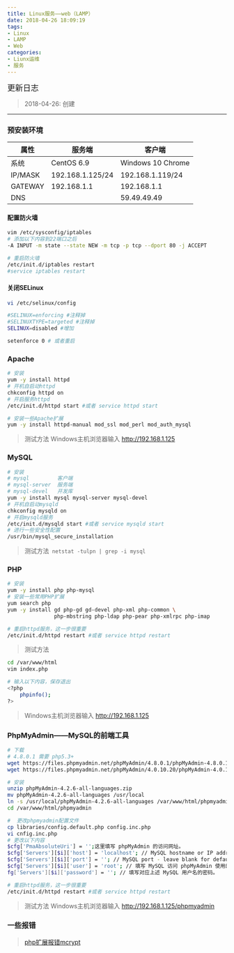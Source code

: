 ```yaml
---
title: Linux服务——web（LAMP）
date: 2018-04-26 18:09:19
tags: 
- Linux
- LAMP
- Web
categories:
- Liunx运维
- 服务
---
```


<font  size=4 face="黑体">更新日志</font> 

> 2018-04-26: 创建
  
---


### 预安装环境
属性 |   服务端  | 客户端
---|---|---
系统    | CentOS 6.9  | Windows 10 Chrome
IP/MASK | 192.168.1.125/24 | 192.168.1.119/24
GATEWAY | 192.168.1.1      | 192.168.1.1
DNS     ||                   59.49.49.49
#### 配置防火墙
```bash
vim /etc/sysconfig/iptables
# 添加以下内容到22端口之后
-A INPUT -m state --state NEW -m tcp -p tcp --dport 80 -j ACCEPT

# 重启防火墙
/etc/init.d/iptables restart  
#service iptables restart
```
#### 关闭SELinux
```bash
vi /etc/selinux/config

#SELINUX=enforcing #注释掉
#SELINUXTYPE=targeted #注释掉
SELINUX=disabled #增加

setenforce 0 # 或者重启
```

### Apache
```bash
# 安装
yum -y install httpd
# 开机自启动httpd
chkconfig httpd on
# 开启服务httpd
/etc/init.d/httpd start #或者 service httpd start

# 安装一些Apache扩展
yum -y install httpd-manual mod_ssl mod_perl mod_auth_mysql
```
> 测试方法
  Windows主机浏览器输入 http://192.168.1.125


### MySQL
```bash
# 安装
# mysql         客户端
# mysql-server  服务端
# mysql-devel   开发库
yum -y install mysql mysql-server mysql-devel
# 开机自启动mysqld
chkconfig mysqld on
# 开启mysqld服务
/etc/init.d/mysqld start #或者 service mysqld start
# 进行一些安全性配置
/usr/bin/mysql_secure_installation
```
> 测试方法` netstat -tulpn | grep -i mysql`

### PHP
```bash
# 安装
yum -y install php php-mysql
# 安装一些常用PHP扩展
yum search php
yum -y install gd php-gd gd-devel php-xml php-common \
               php-mbstring php-ldap php-pear php-xmlrpc php-imap

# 重启httpd服务，这一步很重要
/etc/init.d/httpd restart #或者 service httpd restart
```
> 测试方法
```bash
cd /var/www/html
vim index.php

# 输入以下内容，保存退出
<?php
    phpinfo();
?>
```
> Windows主机浏览器输入 http://192.168.1.125

### PhpMyAdmin——MySQL的前端工具
```bash
# 下载
# 4.8.0.1 需要 php5.3+
wget https://files.phpmyadmin.net/phpMyAdmin/4.8.0.1/phpMyAdmin-4.8.0.1-all-languages.zip
wget https://files.phpmyadmin.net/phpMyAdmin/4.0.10.20/phpMyAdmin-4.0.10.20-all-languages.zip

# 安装
unzip phpMyAdmin-4.2.6-all-languages.zip
mv phpMyAdmin-4.2.6-all-languages /usr/local
ln -s /usr/local/phpMyAdmin-4.2.6-all-languages /var/www/html/phpmyadmin
cd /var/www/html/phpmyadmin

#  更改phpmyadmin配置文件
cp libraries/config.default.php config.inc.php
vi cnfig.inc.php
# 更改以下内容
$cfg['PmaAbsoluteUri'] = '';这里填写 phpMyAdmin 的访问网址。
$cfg['Servers'][$i]['host'] = 'localhost'; // MySQL hostname or IP address
$cfg['Servers'][$i]['port'] = ''; // MySQL port - leave blank for default port
$cfg['Servers'][$i]['user'] = 'root'; // 填写 MySQL 访问 phpMyAdmin 使用的 MySQL 用户名，默认为 root。
fg['Servers'][$i]['password'] = ''; // 填写对应上述 MySQL 用户名的密码。

# 重启httpd服务，这一步很重要
/etc/init.d/httpd restart #或者 service httpd restart
```
> 测试方法
> Windows主机浏览器输入 http://192.168.1.125/phpmyadmin


### 一些报错
> [php扩展报错mcrypt](https://blog.csdn.net/baiquan17/article/details/53216175)




